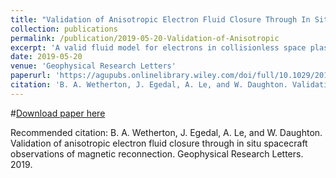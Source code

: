```yaml
---
title: "Validation of Anisotropic Electron Fluid Closure Through In Situ Spacecraft Observations of Magnetic Reconnection"
collection: publications
permalink: /publication/2019-05-20-Validation-of-Anisotropic
excerpt: 'A valid fluid model for electrons in collisionless space plasmas is desirable for understanding the structure and evolution of magnetic reconnection geometries. Additionally, such a fluid model would be useful for the simulation of systems too large to be tractable in a fully kinetic model. Using Magnetospheric Multiscale spacecraft observations, we provide direct confirmation of the Lê et al., 2009 (https://doi.org/10.1103/PhysRevLett.102.085001) equations of state for the electron pressure tensor during guide field reconnection and demonstrate how the closure can be applied in efficient numerical simulation, yielding new physical insight to the electron heating problem. Furthermore, we use the Lê et al., 2009 equations of state to predict a scaling of electron heating in the exhaust comparable to the available observational data.'
date: 2019-05-20
venue: 'Geophysical Research Letters'
paperurl: 'https://agupubs.onlinelibrary.wiley.com/doi/full/10.1029/2019GL083119'
citation: 'B. A. Wetherton, J. Egedal, A. Le, and W. Daughton. Validation of anisotropic electron fluid closure through in situ spacecraft observations of magnetic reconnection. Geophysical Research Letters. 2019. '
---
```


#[Download paper here](https://agupubs.onlinelibrary.wiley.com/doi/full/10.1029/2019GL083119)

Recommended citation: B. A. Wetherton, J. Egedal, A. Le, and W. Daughton. Validation of anisotropic electron fluid closure through in situ spacecraft observations of magnetic reconnection. Geophysical Research Letters. 2019. 